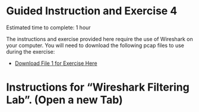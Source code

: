 Guided Instruction and Exercise 4
=================================

Estimated time to complete: 1 hour

The instructions and exercise provided here require the use of Wireshark on your
computer. You will need to download the following pcap files to use during the
exercise:

-   [Download File 1 for Exercise
    Here](https://github.com/GA-CyberWorkforceAcademy/Wireshark/raw/master/PCAP_Samples/telnet.pcap)

Instructions for “Wireshark Filtering Lab”. (Open a new Tab)
============================================================
